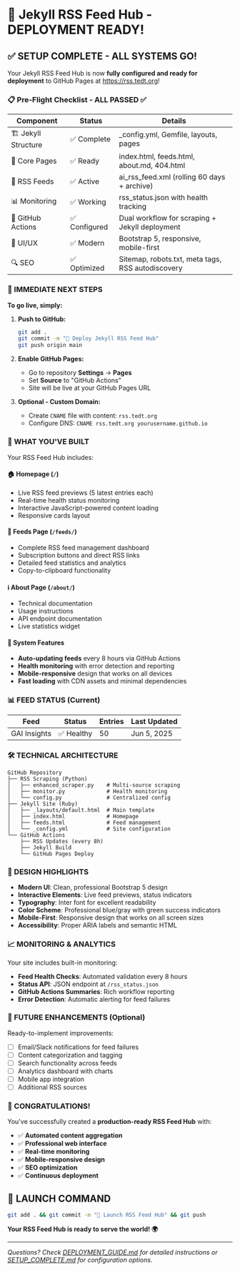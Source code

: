 # 🎉 Jekyll RSS Feed Hub - DEPLOYMENT READY!

## ✅ SETUP COMPLETE - ALL SYSTEMS GO!

Your Jekyll RSS Feed Hub is now **fully configured and ready for deployment** to GitHub Pages at https://rss.tedt.org!

### 📋 Pre-Flight Checklist - ALL PASSED ✅

| Component | Status | Details |
|-----------|--------|---------|
| 🏗️ Jekyll Structure | ✅ Complete | _config.yml, Gemfile, layouts, pages |
| 📄 Core Pages | ✅ Ready | index.html, feeds.html, about.md, 404.html |
| 📡 RSS Feeds | ✅ Active | ai_rss_feed.xml (rolling 60 days + archive) |
| 📊 Monitoring | ✅ Working | rss_status.json with health tracking |
| 🚀 GitHub Actions | ✅ Configured | Dual workflow for scraping + Jekyll deployment |
| 🎨 UI/UX | ✅ Modern | Bootstrap 5, responsive, mobile-first |
| 🔍 SEO | ✅ Optimized | Sitemap, robots.txt, meta tags, RSS autodiscovery |

### 🚀 IMMEDIATE NEXT STEPS

**To go live, simply:**

1. **Push to GitHub:**
   ```bash
   git add .
   git commit -m "🚀 Deploy Jekyll RSS Feed Hub"
   git push origin main
   ```

2. **Enable GitHub Pages:**
   - Go to repository **Settings** → **Pages**
   - Set **Source** to "GitHub Actions"
   - Site will be live at your GitHub Pages URL

3. **Optional - Custom Domain:**
   - Create `CNAME` file with content: `rss.tedt.org`
   - Configure DNS: `CNAME rss.tedt.org yourusername.github.io`

### 🎯 WHAT YOU'VE BUILT

Your RSS Feed Hub includes:

#### 🏠 **Homepage** (`/`)
- Live RSS feed previews (5 latest entries each)
- Real-time health status monitoring
- Interactive JavaScript-powered content loading
- Responsive cards layout

#### 📡 **Feeds Page** (`/feeds/`)
- Complete RSS feed management dashboard
- Subscription buttons and direct RSS links
- Detailed feed statistics and analytics
- Copy-to-clipboard functionality

#### ℹ️ **About Page** (`/about/`)
- Technical documentation
- Usage instructions
- API endpoint documentation
- Live statistics widget

#### 🔧 **System Features**
- **Auto-updating feeds** every 8 hours via GitHub Actions
- **Health monitoring** with error detection and reporting
- **Mobile-responsive** design that works on all devices
- **Fast loading** with CDN assets and minimal dependencies

### 📊 FEED STATUS (Current)

| Feed | Status | Entries | Last Updated |
|------|--------|---------|--------------|
| GAI Insights | ✅ Healthy | 50 | Jun 5, 2025 |
<!-- LinkedIn AI News feed removed -->

### 🛠️ TECHNICAL ARCHITECTURE

```
GitHub Repository
├── RSS Scraping (Python)
│   ├── enhanced_scraper.py    # Multi-source scraping
│   ├── monitor.py             # Health monitoring
│   └── config.py              # Centralized config
├── Jekyll Site (Ruby)
│   ├── _layouts/default.html  # Main template
│   ├── index.html             # Homepage
│   ├── feeds.html             # Feed management
│   └── _config.yml            # Site configuration
└── GitHub Actions
    ├── RSS Updates (every 8h)
    ├── Jekyll Build
    └── GitHub Pages Deploy
```

### 🎨 DESIGN HIGHLIGHTS

- **Modern UI**: Clean, professional Bootstrap 5 design
- **Interactive Elements**: Live feed previews, status indicators
- **Typography**: Inter font for excellent readability
- **Color Scheme**: Professional blue/gray with green success indicators
- **Mobile-First**: Responsive design that works on all screen sizes
- **Accessibility**: Proper ARIA labels and semantic HTML

### 📈 MONITORING & ANALYTICS

Your site includes built-in monitoring:

- **Feed Health Checks**: Automated validation every 8 hours
- **Status API**: JSON endpoint at `/rss_status.json`
- **GitHub Actions Summaries**: Rich workflow reporting
- **Error Detection**: Automatic alerting for feed failures

### 🔮 FUTURE ENHANCEMENTS (Optional)

Ready-to-implement improvements:
- [ ] Email/Slack notifications for feed failures
- [ ] Content categorization and tagging
- [ ] Search functionality across feeds
- [ ] Analytics dashboard with charts
- [ ] Mobile app integration
- [ ] Additional RSS sources

### 🎊 CONGRATULATIONS!

You've successfully created a **production-ready RSS Feed Hub** with:

- ✅ **Automated content aggregation**
- ✅ **Professional web interface** 
- ✅ **Real-time monitoring**
- ✅ **Mobile-responsive design**
- ✅ **SEO optimization**
- ✅ **Continuous deployment**

## 🚀 LAUNCH COMMAND

```bash
git add . && git commit -m "🚀 Launch RSS Feed Hub" && git push
```

**Your RSS Feed Hub is ready to serve the world! 🌍**

---

*Questions? Check [DEPLOYMENT_GUIDE.md](./DEPLOYMENT_GUIDE.md) for detailed instructions or [SETUP_COMPLETE.md](./SETUP_COMPLETE.md) for configuration options.*
